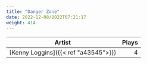 ```yaml
---
title: "Danger Zone"
date: 2022-12-08/2022T07:21:17
weight: 414
---
```




 Artist | Plays 
----- | -----:
[Kenny Loggins]({{< ref "a43545">}}) | 4

